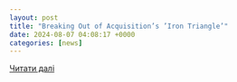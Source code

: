 ```yaml
---
layout: post
title: "Breaking Out of Acquisition’s ’Iron Triangle’"
date: 2024-08-07 04:08:17 +0000
categories: [news]
---
```


[Читати далі](https://www.nationaldefensemagazine.org/articles/2024/8/7/breaking-out-of-acquisitions-iron-triangle)
